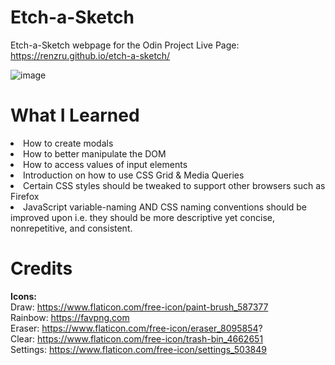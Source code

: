 # Etch-a-Sketch
Etch-a-Sketch webpage for the Odin Project
Live Page: https://renzru.github.io/etch-a-sketch/

![image](https://user-images.githubusercontent.com/112093726/201337915-9f1960a4-cc68-460e-9b58-27f2873cdd4e.png)



<h1>What I Learned</h1>
<li> How to create modals 
<li> How to better manipulate the DOM
<li> How to access values of input elements
<li> Introduction on how to use CSS Grid & Media Queries
<li> Certain CSS styles should be tweaked to support other browsers such as Firefox
<li> JavaScript variable-naming AND CSS naming conventions should be improved upon i.e. they should be more descriptive yet concise, nonrepetitive, and consistent.

  <h1>Credits</h1>
  
  **Icons:** <br>
  Draw: https://www.flaticon.com/free-icon/paint-brush_587377 <br>
  Rainbow: https://favpng.com </br>
  Eraser: https://www.flaticon.com/free-icon/eraser_8095854? <br>
  Clear: https://www.flaticon.com/free-icon/trash-bin_4662651 <br>
  Settings: https://www.flaticon.com/free-icon/settings_503849 <br>
  
